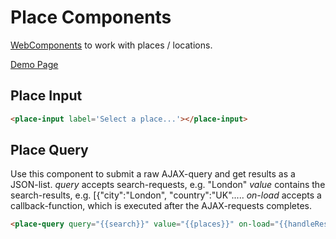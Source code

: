 # Place Components
[WebComponents](http://webcomponents.org) to work with places / locations.

[Demo Page](http://max.pub/place-components)


## Place Input
```html
<place-input label='Select a place...'></place-input>
```


## Place Query
Use this component to submit a raw AJAX-query and get results as a JSON-list.
*query* accepts search-requests, e.g. "London"
*value* contains the search-results, e.g. [{"city":"London", "country":"UK".....
*on-load* accepts a callback-function, which is executed after the AJAX-requests completes.
```html
<place-query query="{{search}}" value="{{places}}" on-load="{{handleResponse}}"></place-query>
```

